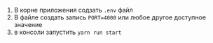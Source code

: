 1. В корне приложения содзать `.env` файл
2. В файле создать запись `PORT=4000` или любое другое доступное значение
3. в консоли запустить `yarn run start`
